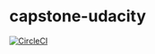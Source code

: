 # capstone-udacity

[![CircleCI](https://dl.circleci.com/status-badge/img/gh/dantediy/capstone-udacity/tree/main.svg?style=svg)](https://dl.circleci.com/status-badge/redirect/gh/dantediy/capstone-udacity/tree/main)